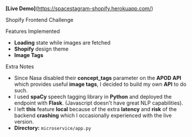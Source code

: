 **[Live Demo]**(https://spacestagram-shopify.herokuapp.com/)

Shopify Frontend Challenge

Features Implemented
- **Loading** state while images are fetched
- **Shopify** design theme
- **Image Tags**

Extra Notes
- Since Nasa disabled their **concept_tags** parameter on the **APOD API** which provides useful **image tags**, I decided to build my own **API** to do such. 
- I used **spaCy** speech tagging library in **Python** and deployed the endpoint with **Flask**. (Javascript doesn't have great NLP capabilities).
- I left **this** feature **local** because of the extra **latency** and **risk** of the backend **crashing** which I occasionally experienced with the live version.
- **Directory:** `microservice/app.py` 
